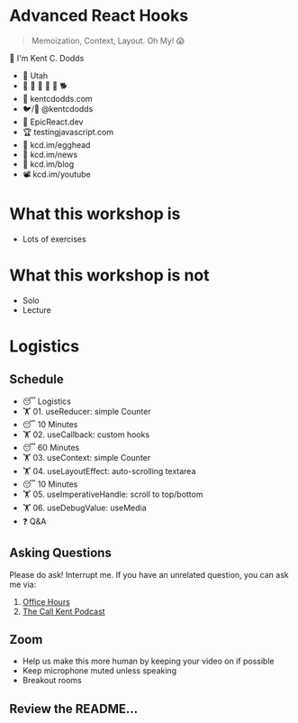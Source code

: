 # Advanced React Hooks

> Memoization, Context, Layout. Oh My! 😱

👋 I'm Kent C. Dodds

- 🏡 Utah
- 👩 👧 👦 👦 👦 🐕
- 🐨 kentcdodds.com
- 🐦/🐙 @kentcdodds
- 🚀 EpicReact.dev
- 🏆 testingjavascript.com
- 🥚 kcd.im/egghead
- 💌 kcd.im/news
- 📝 kcd.im/blog
- 📽 kcd.im/youtube

# What this workshop is

- Lots of exercises

# What this workshop is not

- Solo
- Lecture

# Logistics

## Schedule

- 😴 Logistics
- 🏋 01. useReducer: simple Counter
- 😴 10 Minutes
- 🏋 02. useCallback: custom hooks
- 😴 60 Minutes
- 🏋 03. useContext: simple Counter
- 🏋 04. useLayoutEffect: auto-scrolling textarea
- 😴 10 Minutes
- 🏋 05. useImperativeHandle: scroll to top/bottom
- 🏋 06. useDebugValue: useMedia
- ❓ Q&A

## Asking Questions

Please do ask! Interrupt me. If you have an unrelated question, you can ask me
via:

1. [Office Hours](https://kcd.im/office-hours)
2. [The Call Kent Podcast](https://kentcdodds.com/calls)

## Zoom

- Help us make this more human by keeping your video on if possible
- Keep microphone muted unless speaking
- Breakout rooms

## Review the README...
